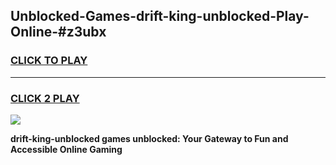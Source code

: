 
## Unblocked-Games-drift-king-unblocked-Play-Online-#z3ubx
<h3>
<a href="https://premium.freeplayer.one?title=drift-king-unblocked&ref=24F">CLICK TO PLAY</a></h3>
<hr>

<h3>
<a href="https://premium.freeplayer.one?title=drift-king-unblocked&ref=24F">CLICK 2 PLAY</a>
  
</h3>

<a href="https://premium.freeplayer.one?title=drift-king-unblocked&ref=24F/"><img src="https://clearcache.store/games.png"></a>


**drift-king-unblocked games unblocked: Your Gateway to Fun and Accessible Online Gaming**
